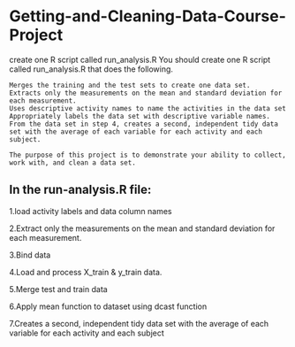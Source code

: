 # Getting-and-Cleaning-Data-Course-Project
create one R script called run_analysis.R 
You should create one R script called run_analysis.R that does the following.

    Merges the training and the test sets to create one data set.
    Extracts only the measurements on the mean and standard deviation for each measurement.
    Uses descriptive activity names to name the activities in the data set
    Appropriately labels the data set with descriptive variable names.
    From the data set in step 4, creates a second, independent tidy data set with the average of each variable for each activity and each subject.
    
    The purpose of this project is to demonstrate your ability to collect, work with, and clean a data set.

## In the run-analysis.R file:
1.load activity labels and data column names

2.Extract only the measurements on the mean and standard deviation for each measurement.

3.Bind data 

4.Load and process X_train & y_train data.

5.Merge test and train data

6.Apply mean function to dataset using dcast function

7.Creates a second, independent tidy data set with the average of each variable for each activity and each subject
